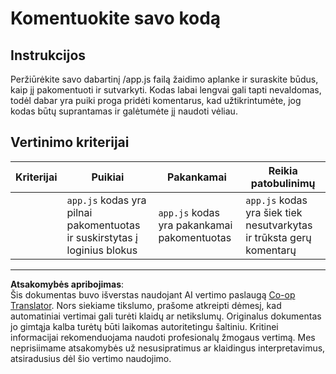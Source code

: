 <!--
CO_OP_TRANSLATOR_METADATA:
{
  "original_hash": "ccfcd8c2932761359fbaff3d6b01ace4",
  "translation_date": "2025-08-28T11:33:16+00:00",
  "source_file": "6-space-game/3-moving-elements-around/assignment.md",
  "language_code": "lt"
}
-->
# Komentuokite savo kodą

## Instrukcijos

Peržiūrėkite savo dabartinį /app.js failą žaidimo aplanke ir suraskite būdus, kaip jį pakomentuoti ir sutvarkyti. Kodas labai lengvai gali tapti nevaldomas, todėl dabar yra puiki proga pridėti komentarus, kad užtikrintumėte, jog kodas būtų suprantamas ir galėtumėte jį naudoti vėliau.

## Vertinimo kriterijai

| Kriterijai | Puikiai                                                          | Pakankamai                           | Reikia patobulinimų                                           |
| ---------- | ---------------------------------------------------------------- | ------------------------------------ | ------------------------------------------------------------ |
|            | `app.js` kodas yra pilnai pakomentuotas ir suskirstytas į loginius blokus | `app.js` kodas yra pakankamai pakomentuotas | `app.js` kodas yra šiek tiek nesutvarkytas ir trūksta gerų komentarų |

---

**Atsakomybės apribojimas**:  
Šis dokumentas buvo išverstas naudojant AI vertimo paslaugą [Co-op Translator](https://github.com/Azure/co-op-translator). Nors siekiame tikslumo, prašome atkreipti dėmesį, kad automatiniai vertimai gali turėti klaidų ar netikslumų. Originalus dokumentas jo gimtąja kalba turėtų būti laikomas autoritetingu šaltiniu. Kritinei informacijai rekomenduojama naudoti profesionalų žmogaus vertimą. Mes neprisiimame atsakomybės už nesusipratimus ar klaidingus interpretavimus, atsiradusius dėl šio vertimo naudojimo.